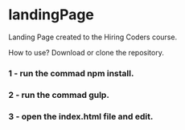 # landingPage
Landing Page created to the Hiring Coders course. 

How to use? Download or clone the repository.
### 1 - run the commad npm install.
### 2 - run the commad gulp.
### 3 - open the index.html file and edit. 

